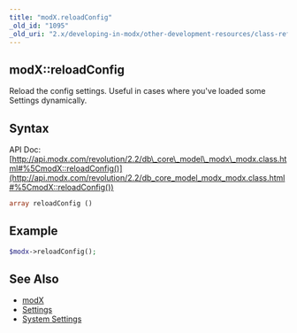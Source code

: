 ```yaml
---
title: "modX.reloadConfig"
_old_id: "1095"
_old_uri: "2.x/developing-in-modx/other-development-resources/class-reference/modx/modx.reloadconfig"
---
```


## modX::reloadConfig

Reload the config settings. Useful in cases where you've loaded some Settings dynamically.

## Syntax

API Doc: [http://api.modx.com/revolution/2.2/db\_core\_model\_modx\_modx.class.html#%5CmodX::reloadConfig()](http://api.modx.com/revolution/2.2/db_core_model_modx_modx.class.html#%5CmodX::reloadConfig())

``` php 
array reloadConfig ()
```

## Example

``` php 
$modx->reloadConfig();
```

## See Also

- [modX](extending-modx/core-model/modx "modX")
- [Settings](_legacy/administering-your-site/settings "Settings")
- [System Settings](building-sites/settings "System Settings")